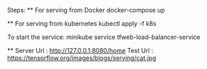 Steps:
** For serving from Docker
docker-compose up

** For serving from kubernetes
kubectl apply -f k8s


To start the service:
minikube service tfweb-load-balancer-service


**
  Server Url : http://127.0.0.1:8080/home
  Test Url : https://tensorflow.org/images/blogs/serving/cat.jpg
